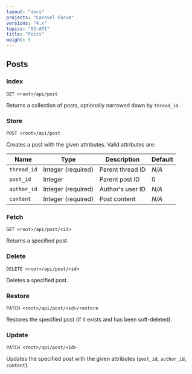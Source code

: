 ```yaml
---
layout: "docs"
projects: "Laravel Forum"
versions: "4.x"
topics: "03:API"
title: "Posts"
weight: 5
---
```


## Posts

### Index

```
GET <root>/api/post
```

Returns a collection of posts, optionally narrowed down by `thread_id`.

### Store

```
POST <root>/api/post
```

Creates a post with the given attributes. Valid attributes are:

| Name             | Type               | Description        | Default |
|------------------|--------------------|--------------------|---------|
| `thread_id`      | Integer (required) | Parent thread ID   | *N/A*   |
| `post_id`        | Integer            | Parent post ID     | 0       |
| `author_id`      | Integer (required) | Author's user ID   | *N/A*   |
| `content`        | Integer (required) | Post content       | *N/A*   |

### Fetch

```
GET <root>/api/post/<id>
```

Returns a specified post.

### Delete

```
DELETE <root>/api/post/<id>
```

Deletes a specified post.

### Restore

```
PATCH <root>/api/post/<id>/restore
```

Restores the specified post (if it exists and has been soft-deleted).

### Update

```
PATCH <root>/api/post/<id>
```

Updates the specified post with the given attributes (`post_id`, `author_id`, `content`).
